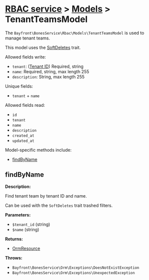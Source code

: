 # [RBAC service](../README.md) > [Models](README.md) > TenantTeamsModel

The `Bayfront\BonesService\Rbac\Models\TenantTeamsModel` is used to manage tenant teams.

This model uses the [SoftDeletes](https://github.com/bayfrontmedia/bones-service-orm/blob/master/docs/traits/softdeletes.md) trait.


Allowed fields write:

- `tenant`: ([Tenant ID](tenants.md)) Required, string
- `name`: Required, string, max length 255
- `description`: String, max length 255

Unique fields:

- `tenant` + `name`

Allowed fields read:

- `id`
- `tenant`
- `name`
- `description`
- `created_at`
- `updated_at`

Model-specific methods include:

- [findByName](#findbyname)

## findByName

**Description:**

Find tenant team by tenant ID and name.

Can be used with the `SoftDeletes` trait trashed filters.

**Parameters:**

- `$tenant_id` (string)
- `$name` (string)

**Returns:**

- [OrmResource](https://github.com/bayfrontmedia/bones-service-orm/blob/master/docs/ormresource.md)

**Throws:**

- `Bayfront\BonesService\Orm\Exceptions\DoesNotExistException`
- `Bayfront\BonesService\Orm\Exceptions\UnexpectedException`